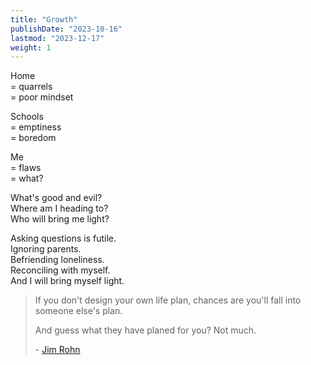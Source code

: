 ```yaml
---
title: "Growth"
publishDate: "2023-10-16"
lastmod: "2023-12-17"
weight: 1
---
```


Home<br/>
= quarrels<br/>
= poor mindset<br/>

Schools<br/>
= emptiness<br/>
= boredom<br/>

Me<br/>
= flaws<br/>
= what?<br/>

What's good and evil?<br/>
Where am I heading to?<br/>
Who will bring me light?<br/>

Asking questions is futile.<br/>
Ignoring parents.<br/>
Befriending loneliness.<br/>
Reconciling with myself.<br/>
And I will bring myself light.<br/>

> If you don't design your own life plan, chances are you'll fall into someone
> else's plan.
>
> And guess what they have planed for you? Not much.
>
> \- [Jim Rohn](https://www.goodreads.com/quotes/53606-if-you-don-t-design-your-own-life-plan-chances-are)
